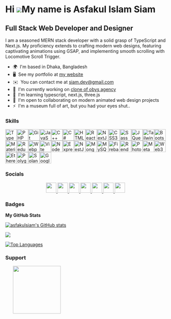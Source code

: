 Hi ![](https://user-images.githubusercontent.com/18350557/176309783-0785949b-9127-417c-8b55-ab5a4333674e.gif)My name is Asfakul Islam Siam
==========================================================================================================================================

Full Stack Web Developer and Designer
-------------------------------------

I am a seasoned MERN stack developer with a solid grasp of TypeScript and Next.js. My proficiency extends to crafting modern web designs, featuring captivating animations using GSAP, and implementing smooth scrolling with Locomotive Scroll Trigger.

*   🌍  I'm based in Dhaka, Bangladesh
*   🖥️  See my portfolio at [my website](http://siam.dev)
*   ✉️  You can contact me at [siam.dev@gmail.com](mailto:siam.dev@gmail.com)
*   🚀  I'm currently working on [clone of obys agency](http://github.com/asfakulsiam/obyesclonebysiam)
*   🧠  I'm learning typescript, next.js, three.js
*   🤝  I'm open to collaborating on modern animated web design projects
*   ⚡  I'm a museum full of art, but you had your eyes shut..
  ### Skills

  <p align="left">
    <a href="https://www.typescriptlang.org/" target="_blank" rel="noreferrer"><img
        src="https://raw.githubusercontent.com/danielcranney/readme-generator/main/public/icons/skills/typescript-colored.svg"
        width="36" height="36" alt="TypeScript" /></a><a href="https://www.php.net/" target="_blank"
      rel="noreferrer"><img
        src="https://raw.githubusercontent.com/danielcranney/readme-generator/main/public/icons/skills/php-colored.svg"
        width="36" height="36" alt="PHP" /></a><a href="https://git-scm.com/" target="_blank" rel="noreferrer"><img
        src="https://raw.githubusercontent.com/danielcranney/readme-generator/main/public/icons/skills/git-colored.svg"
        width="36" height="36" alt="Git" /></a><a href="https://developer.mozilla.org/en-US/docs/Web/JavaScript"
      target="_blank" rel="noreferrer"><img
        src="https://raw.githubusercontent.com/danielcranney/readme-generator/main/public/icons/skills/javascript-colored.svg"
        width="36" height="36" alt="JavaScript" /></a><a href="https://docs.microsoft.com/en-us/cpp/?view=msvc-170"
      target="_blank" rel="noreferrer"><img
        src="https://raw.githubusercontent.com/danielcranney/readme-generator/main/public/icons/skills/cplusplus-colored.svg"
        width="36" height="36" alt="C++" /></a><a href="https://docs.microsoft.com/en-us/dotnet/csharp/" target="_blank"
      rel="noreferrer"><img
        src="https://raw.githubusercontent.com/danielcranney/readme-generator/main/public/icons/skills/csharp-colored.svg"
        width="36" height="36" alt="C#" /></a><a href="https://developer.mozilla.org/en-US/docs/Glossary/HTML5"
      target="_blank" rel="noreferrer"><img
        src="https://raw.githubusercontent.com/danielcranney/readme-generator/main/public/icons/skills/html5-colored.svg"
        width="36" height="36" alt="HTML5" /></a><a href="https://reactjs.org/" target="_blank" rel="noreferrer"><img
        src="https://raw.githubusercontent.com/danielcranney/readme-generator/main/public/icons/skills/react-colored.svg"
        width="36" height="36" alt="React" /></a><a href="https://nextjs.org/docs" target="_blank" rel="noreferrer"><img
        src="https://raw.githubusercontent.com/danielcranney/readme-generator/main/public/icons/skills/nextjs-colored.svg"
        width="36" height="36" alt="NextJs" /></a><a href="https://www.w3.org/TR/CSS/#css" target="_blank"
      rel="noreferrer"><img
        src="https://raw.githubusercontent.com/danielcranney/readme-generator/main/public/icons/skills/css3-colored.svg"
        width="36" height="36" alt="CSS3" /></a><a href="https://sass-lang.com/" target="_blank" rel="noreferrer"><img
        src="https://raw.githubusercontent.com/danielcranney/readme-generator/main/public/icons/skills/sass-colored.svg"
        width="36" height="36" alt="Sass" /></a><a href="https://jquery.com/" target="_blank" rel="noreferrer"><img
        src="https://raw.githubusercontent.com/danielcranney/readme-generator/main/public/icons/skills/jquery-colored.svg"
        width="36" height="36" alt="JQuery" /></a><a href="https://tailwindcss.com/" target="_blank"
      rel="noreferrer"><img
        src="https://raw.githubusercontent.com/danielcranney/readme-generator/main/public/icons/skills/tailwindcss-colored.svg"
        width="36" height="36" alt="TailwindCSS" /></a><a href="https://getbootstrap.com/" target="_blank"
      rel="noreferrer"><img
        src="https://raw.githubusercontent.com/danielcranney/readme-generator/main/public/icons/skills/bootstrap-colored.svg"
        width="36" height="36" alt="Bootstrap" /></a><a href="https://mui.com/" target="_blank" rel="noreferrer"><img
        src="https://raw.githubusercontent.com/danielcranney/readme-generator/main/public/icons/skills/materialui-colored.svg"
        width="36" height="36" alt="Material UI" /></a><a href="https://redux.js.org/" target="_blank"
      rel="noreferrer"><img
        src="https://raw.githubusercontent.com/danielcranney/readme-generator/main/public/icons/skills/redux-colored.svg"
        width="36" height="36" alt="Redux" /></a><a href="https://webpack.js.org/" target="_blank" rel="noreferrer"><img
        src="https://raw.githubusercontent.com/danielcranney/readme-generator/main/public/icons/skills/webpack-colored.svg"
        width="36" height="36" alt="Webpack" /></a><a href="https://vitejs.dev/" target="_blank" rel="noreferrer"><img
        src="https://raw.githubusercontent.com/danielcranney/readme-generator/main/public/icons/skills/vite-colored.svg"
        width="36" height="36" alt="Vite" /></a><a href="https://nodejs.org/en/" target="_blank" rel="noreferrer"><img
        src="https://raw.githubusercontent.com/danielcranney/readme-generator/main/public/icons/skills/nodejs-colored.svg"
        width="36" height="36" alt="NodeJS" /></a><a href="https://expressjs.com/" target="_blank" rel="noreferrer"><img
        src="https://raw.githubusercontent.com/danielcranney/readme-generator/main/public/icons/skills/express-colored.svg"
        width="36" height="36" alt="Express" /></a><a href="https://docs.nestjs.com/" target="_blank"
      rel="noreferrer"><img
        src="https://raw.githubusercontent.com/danielcranney/readme-generator/main/public/icons/skills/nestjs-colored.svg"
        width="36" height="36" alt="NestJS" /></a><a href="https://www.mongodb.com/" target="_blank"
      rel="noreferrer"><img
        src="https://raw.githubusercontent.com/danielcranney/readme-generator/main/public/icons/skills/mongodb-colored.svg"
        width="36" height="36" alt="MongoDB" /></a><a href="https://www.mysql.com/" target="_blank"
      rel="noreferrer"><img
        src="https://raw.githubusercontent.com/danielcranney/readme-generator/main/public/icons/skills/mysql-colored.svg"
        width="36" height="36" alt="MySQL" /></a><a href="https://firebase.google.com/" target="_blank"
      rel="noreferrer"><img
        src="https://raw.githubusercontent.com/danielcranney/readme-generator/main/public/icons/skills/firebase-colored.svg"
        width="36" height="36" alt="Firebase" /></a><a href="https://render.com/" target="_blank" rel="noreferrer"><img
        src="https://raw.githubusercontent.com/danielcranney/readme-generator/main/public/icons/skills/render-colored.svg"
        width="36" height="36" alt="Render" /></a><a href="https://www.adobe.com/uk/products/photoshop.html"
      target="_blank" rel="noreferrer"><img
        src="https://raw.githubusercontent.com/danielcranney/readme-generator/main/public/icons/skills/photoshop-colored.svg"
        width="36" height="36" alt="Photoshop" /></a><a href="https://metamask.io/" target="_blank"
      rel="noreferrer"><img
        src="https://raw.githubusercontent.com/danielcranney/readme-generator/main/public/icons/skills/metamask-colored.svg"
        width="36" height="36" alt="MetaMask" /></a><a href="https://web3js.readthedocs.io/en/v1.7.1/#" target="_blank"
      rel="noreferrer"><img
        src="https://raw.githubusercontent.com/danielcranney/readme-generator/main/public/icons/skills/web3js-colored.svg"
        width="36" height="36" alt="Web3Js" /></a><a href="https://ethereum.org/en/" target="_blank"
      rel="noreferrer"><img
        src="https://raw.githubusercontent.com/danielcranney/readme-generator/main/public/icons/skills/ethereum-colored.svg"
        width="36" height="36" alt="Ethereum" /></a><a href="https://polygon.technology/" target="_blank"
      rel="noreferrer"><img
        src="https://raw.githubusercontent.com/danielcranney/readme-generator/main/public/icons/skills/polygon-colored.svg"
        width="36" height="36" alt="Polygon" /></a><a href="https://solana.com/" target="_blank" rel="noreferrer"><img
        src="https://raw.githubusercontent.com/danielcranney/readme-generator/main/public/icons/skills/solana-colored.svg"
        width="36" height="36" alt="Solana" /></a><a href="https://cloud.google.com/" target="_blank"
      rel="noreferrer"><img
        src="https://raw.githubusercontent.com/danielcranney/readme-generator/main/public/icons/skills/googlecloud-colored.svg"
        width="36" height="36" alt="Google Cloud" /></a>
  </p>

  ### Socials

  <p align="center">
    <a href="https://www.dev.to/asfakulsiam" target="_blank" rel="noreferrer">
      <picture>
        <source media="(prefers-color-scheme: dark)" srcset="
              https://raw.githubusercontent.com/danielcranney/readme-generator/main/public/icons/socials/devdotto-dark.svg
            " />
        <source media="(prefers-color-scheme: light)" srcset="
              https://raw.githubusercontent.com/danielcranney/readme-generator/main/public/icons/socials/devdotto.svg
            " />
        <img
          src="https://raw.githubusercontent.com/danielcranney/readme-generator/main/public/icons/socials/devdotto.svg"
          width="32" height="32" />
      </picture>
    </a>
    <a href="https://www.facebook.com/siam1p" target="_blank" rel="noreferrer">
      <picture>
        <source media="(prefers-color-scheme: dark)" srcset="
              https://raw.githubusercontent.com/danielcranney/readme-generator/main/public/icons/socials/facebook-dark.svg
            " />
        <source media="(prefers-color-scheme: light)" srcset="
              https://raw.githubusercontent.com/danielcranney/readme-generator/main/public/icons/socials/facebook.svg
            " />
        <img
          src="https://raw.githubusercontent.com/danielcranney/readme-generator/main/public/icons/socials/facebook.svg"
          width="32" height="32" />
      </picture>
    </a>
    <a href="https://www.github.com/asfakulsiam" target="_blank" rel="noreferrer">
      <picture>
        <source media="(prefers-color-scheme: dark)" srcset="
              https://raw.githubusercontent.com/danielcranney/readme-generator/main/public/icons/socials/github-dark.svg
            " />
        <source media="(prefers-color-scheme: light)" srcset="
              https://raw.githubusercontent.com/danielcranney/readme-generator/main/public/icons/socials/github.svg
            " />
        <img src="https://raw.githubusercontent.com/danielcranney/readme-generator/main/public/icons/socials/github.svg"
          width="32" height="32" />
      </picture>
    </a>
    <a href="http://www.instagram.com/asfakul_siam" target="_blank" rel="noreferrer">
      <picture>
        <source media="(prefers-color-scheme: dark)" srcset="undefined" />
        <source media="(prefers-color-scheme: light)" srcset="
              https://raw.githubusercontent.com/danielcranney/readme-generator/main/public/icons/socials/instagram.svg
            " />
        <img
          src="https://raw.githubusercontent.com/danielcranney/readme-generator/main/public/icons/socials/instagram.svg"
          width="32" height="32" />
      </picture>
    </a>
    <a href="https://www.linkedin.com/in/asfakulislamsiam" target="_blank" rel="noreferrer">
      <picture>
        <source media="(prefers-color-scheme: dark)" srcset="
              https://raw.githubusercontent.com/danielcranney/readme-generator/main/public/icons/socials/linkedin-dark.svg
            " />
        <source media="(prefers-color-scheme: light)" srcset="
              https://raw.githubusercontent.com/danielcranney/readme-generator/main/public/icons/socials/linkedin.svg
            " />
        <img
          src="https://raw.githubusercontent.com/danielcranney/readme-generator/main/public/icons/socials/linkedin.svg"
          width="32" height="32" />
      </picture>
    </a>
    <a href="https://www.x.com/siam_dev" target="_blank" rel="noreferrer">
      <picture>
        <source media="(prefers-color-scheme: dark)" srcset="
              https://raw.githubusercontent.com/danielcranney/readme-generator/main/public/icons/socials/twitter-dark.svg
            " />
        <source media="(prefers-color-scheme: light)" srcset="
              https://raw.githubusercontent.com/danielcranney/readme-generator/main/public/icons/socials/twitter.svg
            " />
        <img
          src="https://raw.githubusercontent.com/danielcranney/readme-generator/main/public/icons/socials/twitter.svg"
          width="32" height="32" />
      </picture>
    </a>
    <a href="https://www.threads.net/@siam_dev" target="_blank" rel="noreferrer">
      <picture>
        <source media="(prefers-color-scheme: dark)" srcset="
              https://raw.githubusercontent.com/danielcranney/readme-generator/main/public/icons/socials/threads-dark.svg
            " />
        <source media="(prefers-color-scheme: light)" srcset="
              https://raw.githubusercontent.com/danielcranney/readme-generator/main/public/icons/socials/threads.svg
            " />
        <img
          src="https://raw.githubusercontent.com/danielcranney/readme-generator/main/public/icons/socials/threads.svg"
          width="32" height="32" />
      </picture>
    </a>
  </p>

  ### Badges

  <b>My GitHub Stats</b>

  <a href="http://www.github.com/asfakulsiam"><img
      src="https://github-readme-stats.vercel.app/api?username=asfakulsiam&show_icons=true&hide=&count_private=true&title_color=0891b2&text_color=ffffff&icon_color=0891b2&bg_color=1c1917&hide_border=true&show_icons=true"
      alt="asfakulsiam's GitHub stats" /></a>

  <a href="http://www.github.com/asfakulsiam"><img
      src="https://github-readme-streak-stats.herokuapp.com/?user=asfakulsiam&stroke=ffffff&background=1c1917&ring=0891b2&fire=0891b2&currStreakNum=ffffff&currStreakLabel=0891b2&sideNums=ffffff&sideLabels=ffffff&dates=ffffff&hide_border=true" /></a>

  <a href="https://github.com/asfakulsiam" align="left"><img
      src="https://github-readme-stats.vercel.app/api/top-langs/?username=asfakulsiam&langs_count=10&title_color=0891b2&text_color=ffffff&icon_color=0891b2&bg_color=1c1917&hide_border=true&locale=en&custom_title=Top%20%Languages"
      alt="Top Languages" /></a>

  ### Support

  <ul style="list-style: none; margin: 0">
    <li style="display: inline-block; margin-right: 0.25rem; list-style: none">
      <a href="https://www.buymeacoffee.com/asfakulsiam"><img
          src="https://cdn.buymeacoffee.com/buttons/v2/default-yellow.png" width="150" /></a>
    </li>
  </ul>

